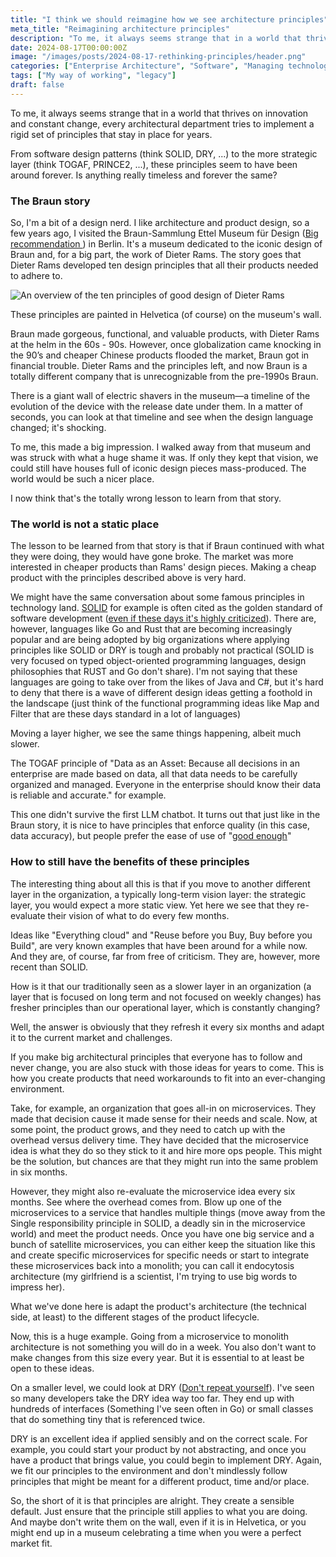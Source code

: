 ```yaml
---
title: "I think we should reimagine how we see architecture principles"
meta_title: "Reimagining architecture principles"
description: "To me, it always seems strange that in a world that thrives on innovation and constant change, every architectural department tries to implement a rigid set of principles that stay in place for years."
date: 2024-08-17T00:00:00Z
image: "/images/posts/2024-08-17-rethinking-principles/header.png"
categories: ["Enterprise Architecture", "Software", "Managing technology"]
tags: ["My way of working", "legacy"]
draft: false
---
```


To me, it always seems strange that in a world that thrives on innovation and constant change, every architectural department tries to implement a rigid set of principles that stay in place for years.

From software design patterns (think SOLID, DRY, ...) to the more strategic layer (think TOGAF, PRINCE2, ...), these principles seem to have been around forever. Is anything really timeless and forever the same?

### The Braun story

So, I'm a bit of a design nerd. I like architecture and product design, so a few years ago, I visited the Braun-Sammlung Ettel Museum für Design ([Big recommendation
](https://www.museumsportal-berlin.de/en/museums/braun-sammlung-ettel/) ) in Berlin. It's a museum dedicated to the iconic design of Braun and, for a big part, the work of Dieter Rams. The story goes that Dieter Rams developed ten design principles that all their products needed to adhere to.

![An overview of the ten principles of good design of Dieter Rams](/images/2024-08-17-rethinking-principles/dieter-rams.jpg)

These principles are painted in Helvetica (of course) on the museum's wall.

Braun made gorgeous, functional, and valuable products, with Dieter Rams at the helm in the 60s - 90s. However, once globalization came knocking in the 90’s and cheaper Chinese products flooded the market, Braun got in financial trouble. Dieter Rams and the principles left, and now Braun is a totally different company that is unrecognizable from the pre-1990s Braun.

There is a giant wall of electric shavers in the museum—a timeline of the evolution of the device with the release date under them. In a matter of seconds, you can look at that timeline and see when the design language changed; it's shocking.

To me, this made a big impression. I walked away from that museum and was struck with what a huge shame it was. If only they kept that vision, we could still have houses full of iconic design pieces mass-produced. The world would be such a nicer place.

I now think that's the totally wrong lesson to learn from that story.

### The world is not a static place

The lesson to be learned from that story is that if Braun continued with what they were doing, they would have gone broke. The market was more interested in cheaper products than Rams' design pieces. Making a cheap product with the principles described above is very hard.

We might have the same conversation about some famous principles in technology land. [SOLID](https://en.wikipedia.org/wiki/SOLID) for example is often cited as the golden standard of software development ([even if these days it's highly criticized](https://dunnhq.com/posts/2021/solid-relevance/)). There are, however, languages like Go and Rust that are becoming increasingly popular and are being adopted by big organizations where applying principles like SOLID or DRY is tough and probably not practical (SOLID is very focused on typed object-oriented programming languages, design philosophies that RUST and Go don't share). I'm not saying that these languages are going to take over from the likes of Java and C#, but it's hard to deny that there is a wave of different design ideas getting a foothold in the landscape (just think of the functional programming ideas like Map and Filter that are these days standard in a lot of languages)

Moving a layer higher, we see the same things happening, albeit much slower.

The TOGAF principle of "Data as an Asset: Because all decisions in an enterprise are made based on data, all that data needs to be carefully organized and managed. Everyone in the enterprise should know their data is reliable and accurate." for example.

This one didn't survive the first LLM chatbot. It turns out that just like in the Braun story, it is nice to have principles that enforce quality (in this case, data accuracy), but people prefer the ease of use of "[good enough](https://frederickvanbrabant.com/blog/2023-10-13-the-goldilocks-strategy.-finding-just-right-in-good-fast-and-cheap/)"

### How to still have the benefits of these principles

The interesting thing about all this is that if you move to another different layer in the organization, a typically long-term vision layer: the strategic layer, you would expect a more static view. Yet here we see that they re-evaluate their vision of what to do every few months.

Ideas like "Everything cloud" and "Reuse before you Buy, Buy before you Build", are very known examples that have been around for a while now. And they are, of course, far from free of criticism. They are, however, more recent than SOLID.

How is it that our traditionally seen as a slower layer in an organization (a layer that is focused on long term and not focused on weekly changes) has fresher principles than our operational layer, which is constantly changing?

Well, the answer is obviously that they refresh it every six months and adapt it to the current market and challenges.

If you make big architectural principles that everyone has to follow and never change, you are also stuck with those ideas for years to come. This is how you create products that need workarounds to fit into an ever-changing environment.

Take, for example, an organization that goes all-in on microservices. They made that decision cause it made sense for their needs and scale. Now, at some point, the product grows, and they need to catch up with the overhead versus delivery time. They have decided that the microservice idea is what they do so they stick to it and hire more ops people. This might be the solution, but chances are that they might run into the same problem in six months.

However, they might also re-evaluate the microservice idea every six months. See where the overhead comes from. Blow up one of the microservices to a service that handles multiple things (move away from the Single responsibility principle in SOLID, a deadly sin in the microservice world) and meet the product needs. Once you have one big service and a bunch of satellite microservices, you can either keep the situation like this and create specific microservices for specific needs or start to integrate these microservices back into a monolith; you can call it endocytosis architecture (my girlfriend is a scientist, I'm trying to use big words to impress her).

What we've done here is adapt the product's architecture (the technical side, at least) to the different stages of the product lifecycle.

Now, this is a huge example. Going from a microservice to monolith architecture is not something you will do in a week. You also don't want to make changes from this size every year. But it is essential to at least be open to these ideas.

On a smaller level, we could look at DRY ([Don't repeat yourself](https://en.wikipedia.org/wiki/Don%27t_repeat_yourself)). I've seen so many developers take the DRY idea way too far. They end up with hundreds of interfaces (Something I've seen often in Go) or small classes that do something tiny that is referenced twice.

DRY is an excellent idea if applied sensibly and on the correct scale. For example, you could start your product by not abstracting, and once you have a product that brings value, you could begin to implement DRY. Again, we fit our principles to the environment and don't mindlessly follow principles that might be meant for a different product, time and/or place.

So, the short of it is that principles are alright. They create a sensible default. Just ensure that the principle still applies to what you are doing. And maybe don't write them on the wall, even if it is in Helvetica, or you might end up in a museum celebrating a time when you were a perfect market fit.
